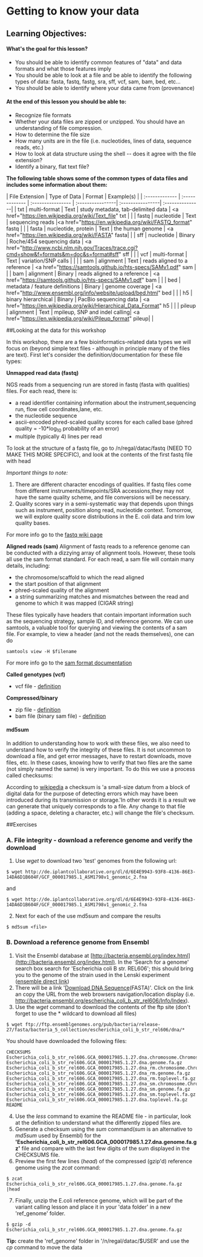 Getting to know your data
===================

Learning Objectives:
-------------------
#### What's the goal for this lesson?
* You should be able to identify common features of "data" and data formats and what those features imply
* You should be able to look at a file and be able to identify the following types of data: fasta, fastq, fastg, sra, sff, vcf, sam, bam, bed, etc...
* You should be able to identify where your data came from (provenance)

#### At the end of this lesson you should be able to:
* Recognize file formats
* Whether your data files are zipped or unzipped. You should have an understanding of file compression.
* How to determine the file size
* How many units are in the file (i.e. nucleotides, lines of data, sequence reads, etc.)
* How to look at data structure using the shell -- does it agree with the file extension?
* Identify a binary, flat text file? 
 


**The following table shows some of the common types of data files and includes some information about them:**

| File Extension |	Type of Data |	Format |	Example(s) | 
| :------------- | :------------- | :---------------- | :----------------| :----------------| :---------------|
| txt | multi-format | Text | study metadata, tab-delimited data | <a href="https://en.wikipedia.org/wiki/Text_file" txt</a> | |
| fastq	| nucleotide  | Text |	sequencing reads |<a href="https://en.wikipedia.org/wiki/FASTQ_format" fastq </a> |  |
| fasta	| nucleotide, protein | Text | the human genome | <a href="https://en.wikipedia.org/wiki/FASTA" fasta</a>| |
| sff	| nucleotide	| Binary |	Roche/454 sequencing data |	<a href="http://www.ncbi.nlm.nih.gov/Traces/trace.cgi?cmd=show&f=formats&m=doc&s=format#sff" sff</a> |	|
| vcf | multi-format | Text	 |	variation/SNP calls |	|  |
| sam | alignment | Text  |	reads aligned to a reference  | <a href="https://samtools.github.io/hts-specs/SAMv1.pdf" sam </a> |	 |
| bam | alignment	| Binary  |	reads aligned to a reference | <a href="https://samtools.github.io/hts-specs/SAMv1.pdf" bam </a> |	 |
| bed | metadata / feature definitions  | Binary  | genome coverage | <a href="http://www.ensembl.org/info/website/upload/bed.html" bed </a> |  |
| h5 | binary hierarchical | Binary | PacBio sequencing data | <a href="https://en.wikipedia.org/wiki/Hierarchical_Data_Format" h5 </a>| |
| pileup | alignment | Text | mpileup, SNP and indel calling| <a href="https://en.wikipedia.org/wiki/Pileup_format" pileup</a>| |

##Looking at the data for this workshop

In this workshop, there are a few bioinformatics-related data types we will focus on (beyond simple text files - although in principle many of the files are text). First let's consider the definition/documentation for these file types:

**Unmapped read data (fastq)**

NGS reads from a sequencing run are stored in fastq (fasta with qualities) files. For each read, there is:
* a read identifier containing information about the instrument,sequencing run, flow cell coordinates,lane, etc.
* the nucleotide sequence
* ascii-encoded phred-scaled quality scores for each called base (phred quality = -10*log<sub>10</sub> probability of an error)
* multiple (typically 4) lines per read

To look at the structure of a fastq file, go to /n/regal/datac/fastq (NEED TO MAKE THIS MORE SPECIFIC), and look at the contents of the first fastq file with head

*Important things to note:*
1. There are different character encodings of qualities. If fastq files come from different instruments/timepoints/SRA accessions,they may not have the same quality scheme, and file conversions will be necessary.
2. Quality scores vary in a semi-systematic way that depends upon things such as instrument, position along read, nucleotide context. Tomorrow, we will explore quality score distributions in the E. coli data and trim low quality bases.

For more info go to the [fastq wiki page](https://en.wikipedia.org/wiki/FASTQ_format)

**Aligned reads (sam)**
Alignment of fastq reads to a reference genome can be conducted with a dizzying array of alignment tools. However, these tools all use the sam format standard. For each read, a sam file will contain many details, including:
* the chromosome/scaffold to which the read aligned
* the start position of that alignment
* phred-scaled quality of the alignment
* a string summarizing matches and mismatches between the read and genome to which it was mapped (CIGAR string)

These files typically have headers that contain important information such as the sequencing strategy, sample ID, and reference genome. We can use samtools, a valuable tool for querying and viewing the contents of a sam file.  For example, to view a header (and not the reads themselves), one can do
```
samtools view -H $filename
```

For more info go to the [sam format documentation](https://samtools.github.io/hts-specs/SAMv1.pdf)

**Called genotypes (vcf)**
* vcf file - [definition](https://samtools.github.io/hts-specs/VCFv4.1.pdf)


**Compressed/binary**

* zip file - [definition](https://en.wikipedia.org/wiki/Zip_%28file_format%29)
* bam file (binary sam file) - [definition](https://www.broadinstitute.org/igv/BAM)

#### md5sum
In addition to understanding how to work with these files, we also need to understand how to verify the integrity of these files. It is not uncommon to download a file, and get error messages, have to restart downloads, move files, etc. In these cases, knowing how to verify that two files are the same (not simply named the same) is very important. To do this we use a process called checksums:

According to [wikipedia](https://en.wikipedia.org/wiki/Checksum) a checksum is 'a small-size datum from a block of digital data for the purpose of detecting errors which may have been introduced during its transmission or storage.'In other words it is a result we can generate that uniquely corresponds to a file. Any change to that file (adding a space, deleting a character, etc.) will change the file's checksum. 

##Exercises 

### A. File integrity - download a reference genome and verify the download 

1. Use *wget* to download two 'test' genomes from the following url:
```
$ wget http://de.iplantcollaborative.org/dl/d/6E4E9943-93F8-4136-86E3-14DA6D1B604F/GCF_000017985.1_ASM1798v1_genomic_2.fna
```
and
```
$ wget http://de.iplantcollaborative.org/dl/d/6E4E9943-93F8-4136-86E3-14DA6D1B604F/GCF_000017985.1_ASM1798v1_genomic_2.fna
```
2. Next for each of the use md5sum and compare the results
```
$ md5sum <file>
```

### B. Download a reference genome from Ensembl

1. Visit the Ensembl database at [http://bacteria.ensembl.org/index.html](http://bacteria.ensembl.org/index.html). In the 'Search for a genome' search box search for 'Escherichia coli B str. REL606'; this should bring you to the genome of the strain used in the Lenski experiment ([ensemble direct link](http://bacteria.ensembl.org/escherichia_coli_b_str_rel606/Info/Index))
2. There will be a link '[Download DNA Sequence](ftp://ftp.ensemblgenomes.org/pub/bacteria/release-27/fasta/bacteria_5_collection/escherichia_coli_b_str_rel606/dna/)(FASTA)'. Click on the link an copy the URL from the web browsers navigation/location display (i.e. http://bacteria.ensembl.org/escherichia_coli_b_str_rel606/Info/Index). 
3. Use the *wget* command to download the contents of the ftp site (don't forget to use the * wildcard to download all files)
```
$ wget ftp://ftp.ensemblgenomes.org/pub/bacteria/release-27/fasta/bacteria_5_collection/escherichia_coli_b_str_rel606/dna/*
```
You should have downloaded the following files:
```
CHECKSUMS
Escherichia_coli_b_str_rel606.GCA_000017985.1.27.dna.chromosome.Chromosome.fa.gz
Escherichia_coli_b_str_rel606.GCA_000017985.1.27.dna.genome.fa.gz
Escherichia_coli_b_str_rel606.GCA_000017985.1.27.dna_rm.chromosome.Chromosome.fa.gz
Escherichia_coli_b_str_rel606.GCA_000017985.1.27.dna_rm.genome.fa.gz
Escherichia_coli_b_str_rel606.GCA_000017985.1.27.dna_rm.toplevel.fa.gz
Escherichia_coli_b_str_rel606.GCA_000017985.1.27.dna_sm.chromosome.Chromosome.fa.gz
Escherichia_coli_b_str_rel606.GCA_000017985.1.27.dna_sm.genome.fa.gz
Escherichia_coli_b_str_rel606.GCA_000017985.1.27.dna_sm.toplevel.fa.gz
Escherichia_coli_b_str_rel606.GCA_000017985.1.27.dna.toplevel.fa.gz
README
```
4. Use the *less* command to examine the README file - in particular, look at the <sequence type> definition to understand what the differently zipped files are. 
5. Generate a checksum using the *sum* command(*sum* is an alternative to *md5sum* used by Ensembl) for the **'Escherichia_coli_b_str_rel606.GCA_000017985.1.27.dna.genome.fa.gz'** file and compare with the last few digits of the sum displayed in the CHECKSUMS file. 
6. Preview the first few lines (*head*) of the compressed (gzip'd) reference genome using the *zcat* command:
```
$ zcat Escherichia_coli_b_str_rel606.GCA_000017985.1.27.dna.genome.fa.gz |head
```
7. Finally, unzip the E.coli reference genome, which will be part of the variant calling lesson and place it in your 'data folder' in a new 'ref_genome' folder. 

```
$ gzip -d Escherichia_coli_b_str_rel606.GCA_000017985.1.27.dna.genome.fa.gz
```
**Tip:** create the 'ref_genome' folder in '/n/regal/datac/$USER' and use the *cp* command to move the data




